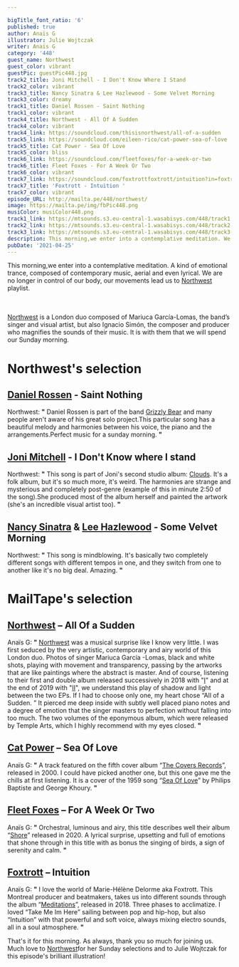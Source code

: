 ```yaml
---

bigTitle_font_ratio: '6'
published: true
author: Anaïs G
illustrator: Julie Wojtczak
writer: Anaïs G
category: '448'
guest_name: Northwest
guest_color: vibrant
guestPic: guestPic448.jpg
track2_title: Joni Mitchell - I Don't Know Where I Stand
track2_color: vibrant
track3_title: Nancy Sinatra & Lee Hazlewood - Some Velvet Morning
track3_color: dreamy
track1_title: Daniel Rossen - Saint Nothing
track1_color: vibrant
track4_title: Northwest - All Of A Sudden
track4_color: vibrant
track4_link: https://soundcloud.com/thisisnorthwest/all-of-a-sudden
track5_link: https://soundcloud.com/eileen-rico/cat-power-sea-of-love
track5_title: Cat Power - Sea Of Love
track5_color: bliss
track6_link: https://soundcloud.com/fleetfoxes/for-a-week-or-two
track6_title: Fleet Foxes - For A Week Or Two
track6_color: vibrant
track7_link: https://soundcloud.com/foxtrottfoxtrott/intuition?in=foxtrottfoxtrott/sets/foxtrott-meditations-i
track7_title: 'Foxtrott - Intuition '
track7_color: vibrant
episode_URL: http://mailta.pe/448/northwest/
image: https://mailta.pe/img/fbPic448.png
musiColor: musiColor448.png
track1_link: https://mtsounds.s3.eu-central-1.wasabisys.com/448/track1.mp3
track2_link: https://mtsounds.s3.eu-central-1.wasabisys.com/448/track2.mp3
track3_link: https://mtsounds.s3.eu-central-1.wasabisys.com/448/track3.mp3
description: This morning,we enter into a contemplative meditation. We enter into a kind of emotional trance, taking with us contemporary music, aerial, even lyrical. We are no longer in control of our body, our movements lead us to the Northwest playlist.
pubDate: '2021-04-25'
---
```



  This morning,we enter into a contemplative meditation. A kind of emotional trance, composed of contemporary music, aerial and even lyrical. We are no longer in control of our body, our movements lead us to [Northwest](https://thisisnorthwest.bandcamp.com/) playlist.
  
   <br><br>[Northwest](https://thisisnorthwest.bandcamp.com/) is a London duo composed of Mariuca García-Lomas, the band’s singer and visual artist, but also Ignacio Simón, the composer and producer who magnifies the sounds of their music. It is with them that we will spend our Sunday morning.


# Northwest's selection

## [Daniel Rossen](http://www.danielrossen.com/) - Saint Nothing
Northwest: **"** Daniel Rossen is part of the band [Grizzly Bear](http://grizzly-bear.net/) and many people aren't aware of his great solo project.This particular song has a beautiful melody and harmonies between his voice, the piano and the arrangements.Perfect music for a sunday morning.  **"** 

## [Joni Mitchell](https://jonimitchell.com/) - I Don't Know where I stand
Northwest: **"** This song is part of Joni's second studio album: [Clouds](https://fr.wikipedia.org/wiki/Clouds_(album_de_Joni_Mitchell)). It's a folk album, but it's so much more, it's weird. The harmonies are strange and mysterious and completely post-genre (example of this in minute 2:50 of the song).She produced most of the album herself and painted the artwork (she's an incredible visual artist too).  **"** 

## [Nancy Sinatra](https://fr.wikipedia.org/wiki/Nancy_Sinatra) & [Lee Hazlewood](https://fr.wikipedia.org/wiki/Lee_Hazlewood) - Some Velvet Morning
Northwest: **"** This song is mindblowing. It's basically two completely different songs with different tempos in one, and they switch from one to another like it's no big deal. Amazing. **"** 

# MailTape's selection

## [Northwest](https://thisisnorthwest.bandcamp.com/) – All Of a Sudden
Anaïs G: **"** [Northwest](https://thisisnorthwest.bandcamp.com/) was a musical surprise like I know very little. I was first seduced by the very artistic, contemporary and airy world of this London duo. Photos of singer Mariuca García -Lomas, black and white shots, playing with movement and transparency, passing by the artworks that are like paintings where the abstract is master. And of course, listening to their first and double album released successively in 2018 with "[I](https://thisisnorthwest.bandcamp.com/album/i)" and at the end of 2019 with "[II](https://thisisnorthwest.bandcamp.com/album/ii)", we understand this play of shadow and light between the two EPs. If I had to choose only one, my heart chose “All of a Sudden. ” It pierced me deep inside with subtly well placed piano notes and a degree of emotion that the singer masters to perfection without falling into too much. The two volumes of the eponymous album, which were released by Temple Arts, which I highly recommend with my eyes closed. **"** 

## [Cat Power](https://www.catpowermusic.com/) – Sea Of Love
Anaïs G: **"** A track featured on the fifth cover album “[The Covers Records](https://fr.wikipedia.org/wiki/The_Covers_Record)”, released in 2000. I could have picked another one, but this one gave me the chills at first listening. It is a cover of the 1959 song “[Sea Of Love](https://www.youtube.com/watch?v=lrkNRcyvtF4)” by Philips Baptiste and George Khoury.  **"** 

## [Fleet Foxes](https://www.fleetfoxes.co/shore/record-shore-day-eu) – For A Week Or Two
Anaïs G: **"** Orchestral, luminous and airy, this title describes well their album “[Shore](https://soundcloud.com/fleetfoxes/sets/shore-328506053)” released in 2020. A lyrical surprise, upsetting and full of emotions that shone through in this title with as bonus the singing of birds, a sign of serenity and calm. **"** 

## [Foxtrott](https://foxtrott.bandcamp.com/) – Intuition
Anaïs G: **"** I love the world of Marie-Hélène Delorme aka Foxtrott. This Montreal producer and beatmakers, takes us into different sounds through the album “[Meditations](https://soundcloud.com/foxtrottfoxtrott/sets/meditations-i-ii-iii-1)”, released in 2018. Three phases to acclimatize. I loved “Take Me Im Here” sailing between pop and hip-hop, but also “Intuition” with that powerful and soft voice, always mixing electro sounds, all in a soul atmosphere. **"** 

That's it for this morning. As always, thank you so much for joining us. Much love to [Northwest](https://thisisnorthwest.bandcamp.com/)for her Sunday selections and to Julie Wojtczak for this episode's brilliant illustration! 
